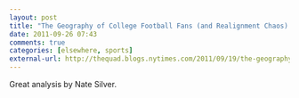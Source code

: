```yaml
---
layout: post  
title: "The Geography of College Football Fans (and Realignment Chaos) - NYTimes.com"  
date: 2011-09-26 07:43  
comments: true  
categories: [elsewhere, sports]
external-url: http://thequad.blogs.nytimes.com/2011/09/19/the-geography-of-college-football-fans-and-realignment-chaos/#  
---
```


Great analysis by Nate Silver.
